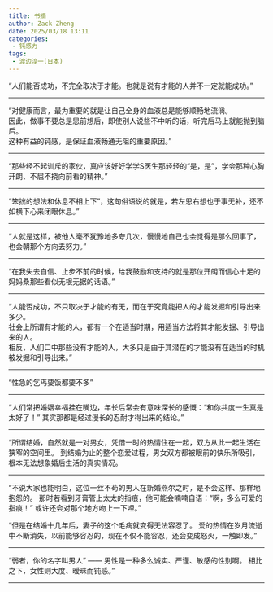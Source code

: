 ```yaml
---
title: 书摘
author: Zack Zheng
date: 2025/03/18 13:11
categories:
 - 钝感力
tags:
 - 渡边淳一(日本)
---
```


“人们能否成功，不完全取决于才能。也就是说有才能的人并不一定就能成功。”

-------------------------


“对健康而言，最为重要的就是让自己全身的血液总是能够顺畅地流淌。   
因此，做事不要总是思前想后，即使别人说些不中听的话，听完后马上就能抛到脑后。   
这种有益的钝感，是保证血液畅通无阻的重要原因。”    


-------------------------


“那些经不起训斥的家伙，真应该好好学学S医生那轻轻的“是，是”，学会那种心胸开朗、不屈不挠向前看的精神。”


-------------------------

“笨拙的想法和休息不相上下”，这句俗语说的就是，若左思右想也于事无补，还不如横下心来闭眼休息。”

-------------------------

“人就是这样，被他人毫不犹豫地多夸几次，慢慢地自己也会觉得是那么回事了，也会朝那个方向去努力。”


-------------------------

“在我失去自信、止步不前的时候，给我鼓励和支持的就是那位开朗而信心十足的妈妈桑那些看似无根无据的话语。”

-------------------------


“人能否成功，不只取决于才能的有无，而在于究竟能把人的才能发掘和引导出来多少。    
社会上所谓有才能的人，都有一个在适当时期，用适当方法将其才能发掘、引导出来的人。  
相反，人们口中那些没有才能的人，大多只是由于其潜在的才能没有在适当的时机被发掘和引导出来。”    


-------------------------

“性急的乞丐要饭都要不多”

-------------------------


“人们常把婚姻幸福挂在嘴边，年长后常会有意味深长的感慨：“和你共度一生真是太好了！”
其实那都是经过漫长的忍耐才得出来的结论。”


-------------------------

“所谓结婚，自然就是一对男女，凭借一时的热情住在一起，双方从此一起生活在狭窄的空间里。
到结婚为止的整个恋爱过程，男女双方都被眼前的快乐所吸引，根本无法想象婚后生活的真实情况。


-------------------------


“不说大家也能明白，这位一丝不苟的男人在新婚燕尔之时，是不会这样、那样地抱怨的。
那时若看到牙膏管上太太的指痕，他可能会喃喃自语：“啊，多么可爱的指痕！”
或许还会对那个地方吻上一下哩。”


“但是在结婚十几年后，妻子的这个毛病就变得无法容忍了。
爱的热情在岁月流逝中不断消失，以前能够容忍的，现在不仅不能容忍，还会变成怒火，一触即发。”


-------------------------

“弱者，你的名字叫男人” —— 男性是一种多么诚实、严谨、敏感的性别啊。
相比之下，女性则大度、暧昧而钝感。”


-------------------------


